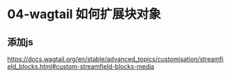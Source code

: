 
# 04-wagtail 如何扩展块对象

## 添加js

https://docs.wagtail.org/en/stable/advanced_topics/customisation/streamfield_blocks.html#custom-streamfield-blocks-media

